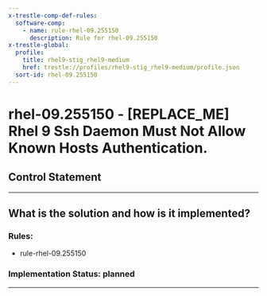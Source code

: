 ```yaml
---
x-trestle-comp-def-rules:
  software-comp:
    - name: rule-rhel-09.255150
      description: Rule for rhel-09.255150
x-trestle-global:
  profile:
    title: rhel9-stig_rhel9-medium
    href: trestle://profiles/rhel9-stig_rhel9-medium/profile.json
  sort-id: rhel-09.255150
---
```


# rhel-09.255150 - \[REPLACE_ME\] Rhel 9 Ssh Daemon Must Not Allow Known Hosts Authentication.

## Control Statement

______________________________________________________________________

## What is the solution and how is it implemented?

<!-- For implementation status enter one of: implemented, partial, planned, alternative, not-applicable -->

<!-- Note that the list of rules under ### Rules: is read-only and changes will not be captured after assembly to JSON -->

<!-- Add control implementation description here for control: rhel-09.255150 -->

### Rules:

  - rule-rhel-09.255150

### Implementation Status: planned

______________________________________________________________________
